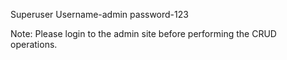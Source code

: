Superuser 
Username-admin
password-123

Note: Please login to the admin site before performing the CRUD operations. 
